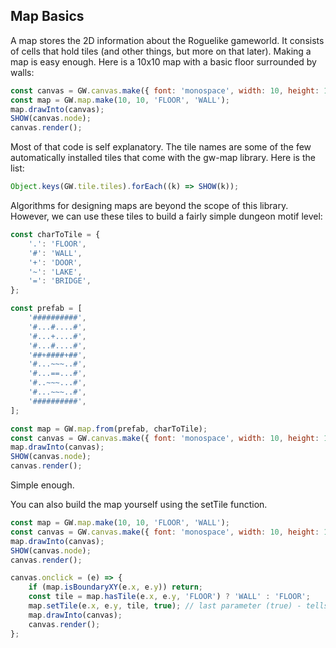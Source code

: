 ## Map Basics

A map stores the 2D information about the Roguelike gameworld. It consists of cells that hold tiles (and other things, but more on that later). Making a map is easy enough. Here is a 10x10 map with a basic floor surrounded by walls:

```js
const canvas = GW.canvas.make({ font: 'monospace', width: 10, height: 10 });
const map = GW.map.make(10, 10, 'FLOOR', 'WALL');
map.drawInto(canvas);
SHOW(canvas.node);
canvas.render();
```

Most of that code is self explanatory. The tile names are some of the few automatically installed tiles that come with the gw-map library. Here is the list:

```js
Object.keys(GW.tile.tiles).forEach((k) => SHOW(k));
```

Algorithms for designing maps are beyond the scope of this library. However, we can use these tiles to build a fairly simple dungeon motif level:

```js
const charToTile = {
    '.': 'FLOOR',
    '#': 'WALL',
    '+': 'DOOR',
    '~': 'LAKE',
    '=': 'BRIDGE',
};

const prefab = [
    '##########',
    '#...#....#',
    '#...+....#',
    '#...#....#',
    '##+####+##',
    '#...~~~..#',
    '#...==...#',
    '#..~~~...#',
    '#...~~~..#',
    '##########',
];

const map = GW.map.from(prefab, charToTile);
const canvas = GW.canvas.make({ font: 'monospace', width: 10, height: 10 });
map.drawInto(canvas);
SHOW(canvas.node);
canvas.render();
```

Simple enough.

You can also build the map yourself using the setTile function.

```js
const map = GW.map.make(10, 10, 'FLOOR', 'WALL');
const canvas = GW.canvas.make({ font: 'monospace', width: 10, height: 10 });
map.drawInto(canvas);
SHOW(canvas.node);
canvas.render();

canvas.onclick = (e) => {
    if (map.isBoundaryXY(e.x, e.y)) return;
    const tile = map.hasTile(e.x, e.y, 'FLOOR') ? 'WALL' : 'FLOOR';
    map.setTile(e.x, e.y, tile, true); // last parameter (true) - tells the map to force the tile (ignore priority logic, etc...)
    map.drawInto(canvas);
    canvas.render();
};
```
